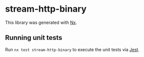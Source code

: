# stream-http-binary

This library was generated with [Nx](https://nx.dev).

## Running unit tests

Run `nx test stream-http-binary` to execute the unit tests via [Jest](https://jestjs.io).
